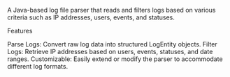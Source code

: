 A Java-based log file parser that reads and filters logs based on various criteria such as IP addresses, users, events, and statuses.

Features

Parse Logs: Convert raw log data into structured LogEntity objects.
Filter Logs: Retrieve IP addresses based on users, events, statuses, and date ranges.
Customizable: Easily extend or modify the parser to accommodate different log formats.
